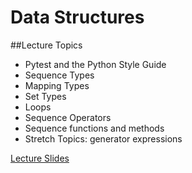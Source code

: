 # Data Structures

##Lecture Topics
- Pytest and the Python Style Guide
- Sequence Types
- Mapping Types
- Set Types
- Loops
- Sequence Operators
- Sequence functions and methods
- Stretch Topics: generator expressions

[Lecture Slides](https://docs.google.com/presentation/d/1RKX0m0YpUiMITRIAP6tBqaovoBC0kUrW2RnoVMt_ACk/edit?usp=sharing)